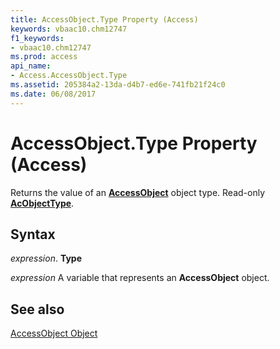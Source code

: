 ```yaml
---
title: AccessObject.Type Property (Access)
keywords: vbaac10.chm12747
f1_keywords:
- vbaac10.chm12747
ms.prod: access
api_name:
- Access.AccessObject.Type
ms.assetid: 205384a2-13da-d4b7-ed6e-741fb21f24c0
ms.date: 06/08/2017
---
```



# AccessObject.Type Property (Access)

Returns the value of an  **[AccessObject](Access.AccessObject.md)** object type. Read-only **[AcObjectType](Access.AcObjectType.md)**.


## Syntax

 _expression_. **Type**

 _expression_ A variable that represents an **AccessObject** object.


## See also


[AccessObject Object](Access.AccessObject.md)

